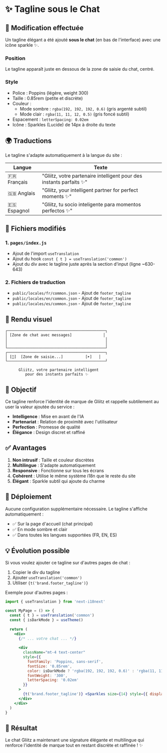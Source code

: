 # ✨ Tagline sous le Chat

## 📝 Modification effectuée

Un tagline élégant a été ajouté **sous le chat** (en bas de l'interface) avec une icône sparkle ✨.

### Position
Le tagline apparaît juste en dessous de la zone de saisie du chat, centré.

### Style
- Police : Poppins (légère, weight 300)
- Taille : 0.85rem (petite et discrète)
- Couleur : 
  - Mode sombre : `rgba(192, 192, 192, 0.6)` (gris argenté subtil)
  - Mode clair : `rgba(11, 11, 12, 0.5)` (gris foncé subtil)
- Espacement : `letterSpacing: 0.02em`
- Icône : Sparkles (Lucide) de 14px à droite du texte

## 🌍 Traductions

Le tagline s'adapte automatiquement à la langue du site :

| Langue | Texte |
|--------|-------|
| 🇫🇷 Français | "Gliitz, votre partenaire intelligent pour des instants parfaits ✨" |
| 🇬🇧 Anglais | "Gliitz, your intelligent partner for perfect moments ✨" |
| 🇪🇸 Espagnol | "Gliitz, tu socio inteligente para momentos perfectos ✨" |

## 📂 Fichiers modifiés

### 1. `pages/index.js`
- Ajout de l'import `useTranslation`
- Ajout du hook `const { t } = useTranslation('common')`
- Ajout du div avec le tagline juste après la section d'input (ligne ~630-643)

### 2. Fichiers de traduction
- `public/locales/fr/common.json` - Ajout de `footer_tagline`
- `public/locales/en/common.json` - Ajout de `footer_tagline`
- `public/locales/es/common.json` - Ajout de `footer_tagline`

## 🎨 Rendu visuel

```
┌────────────────────────────────────────────┐
│ [Zone de chat avec messages]              │
│                                            │
│                                            │
└────────────────────────────────────────────┘
┌────────────────────────────────────────────┐
│ [🎤]  [Zone de saisie...]          [➤]   │
└────────────────────────────────────────────┘
         
      Gliitz, votre partenaire intelligent 
         pour des instants parfaits ✨
```

## 🎯 Objectif

Ce tagline renforce l'identité de marque de Gliitz et rappelle subtilement au user la valeur ajoutée du service :
- **Intelligence** : Mise en avant de l'IA
- **Partenariat** : Relation de proximité avec l'utilisateur
- **Perfection** : Promesse de qualité
- **Élégance** : Design discret et raffiné

## ✅ Avantages

1. **Non intrusif** : Taille et couleur discrètes
2. **Multilingue** : S'adapte automatiquement
3. **Responsive** : Fonctionne sur tous les écrans
4. **Cohérent** : Utilise le même système i18n que le reste du site
5. **Élégant** : Sparkle subtil qui ajoute du charme

## 🚀 Déploiement

Aucune configuration supplémentaire nécessaire. Le tagline s'affiche automatiquement :
- ✅ Sur la page d'accueil (chat principal)
- ✅ En mode sombre et clair
- ✅ Dans toutes les langues supportées (FR, EN, ES)

## 💡 Évolution possible

Si vous voulez ajouter ce tagline sur d'autres pages de chat :
1. Copier le div du tagline
2. Ajouter `useTranslation('common')`
3. Utiliser `{t('brand.footer_tagline')}`

Exemple pour d'autres pages :
```jsx
import { useTranslation } from 'next-i18next'

const MyPage = () => {
  const { t } = useTranslation('common')
  const { isDarkMode } = useTheme()
  
  return (
    <div>
      {/* ... votre chat ... */}
      
      <div 
        className="mt-4 text-center"
        style={{
          fontFamily: 'Poppins, sans-serif',
          fontSize: '0.85rem',
          color: isDarkMode ? 'rgba(192, 192, 192, 0.6)' : 'rgba(11, 11, 12, 0.5)',
          fontWeight: '300',
          letterSpacing: '0.02em'
        }}
      >
        {t('brand.footer_tagline')} <Sparkles size={14} style={{ display: 'inline', marginLeft: '4px', verticalAlign: 'middle' }} />
      </div>
    </div>
  )
}
```

## 🎉 Résultat

Le chat Gliitz a maintenant une signature élégante et multilingue qui renforce l'identité de marque tout en restant discrète et raffinée ! ✨



